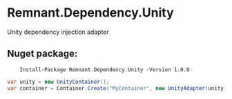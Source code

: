 # Remnant.Dependency.Unity
Unity dependency injection adapter


## Nuget package:

        Install-Package Remnant.Dependency.Unity -Version 1.0.0
        
```csharp
var unity = new UnityContainer();
var container = Container.Create("MyContainer", new UnityAdapter(unity));
```
